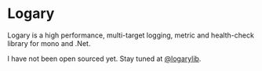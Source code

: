 # Logary

Logary is a high performance, multi-target logging, metric and health-check library for mono and .Net.

I have not been open sourced yet. Stay tuned at [@logarylib](https://twitter.com/logarylib).
